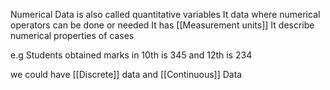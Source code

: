 Numerical Data is also called quantitative variables
It data where numerical operators can be done or needed
It has [[Measurement units]]
It describe numerical properties of cases

e.g Students obtained marks in 10th is 345 and 12th is 234

we could have 
[[Discrete]] data and [[Continuous]] Data
